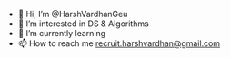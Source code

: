 - 👋 Hi, I’m @HarshVardhanGeu
- 👀 I’m interested in DS & Algorithms 
- 🌱 I’m currently learning 
- 📫 How to reach me recruit.harshvardhan@gmail.com

<!---
HarshVardhanGeu/HarshVardhanGeu is a ✨ special ✨ repository because its `README.md` (this file) appears on your GitHub profile.
You can click the Preview link to take a look at your changes.
--->
